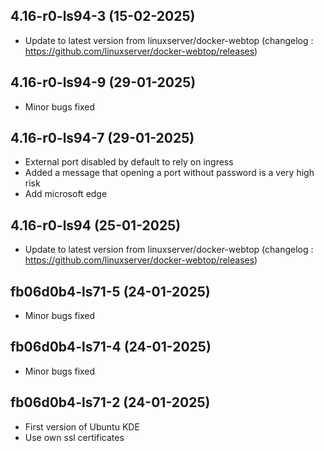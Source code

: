 ## 4.16-r0-ls94-3 (15-02-2025)
- Update to latest version from linuxserver/docker-webtop (changelog : https://github.com/linuxserver/docker-webtop/releases)

## 4.16-r0-ls94-9 (29-01-2025)
- Minor bugs fixed
## 4.16-r0-ls94-7 (29-01-2025)
- External port disabled by default to rely on ingress
- Added a message that opening a port without password is a very high risk
- Add microsoft edge

## 4.16-r0-ls94 (25-01-2025)
- Update to latest version from linuxserver/docker-webtop (changelog : https://github.com/linuxserver/docker-webtop/releases)

## fb06d0b4-ls71-5 (24-01-2025)
- Minor bugs fixed

## fb06d0b4-ls71-4 (24-01-2025)
- Minor bugs fixed

## fb06d0b4-ls71-2 (24-01-2025)
- First version of Ubuntu KDE
- Use own ssl certificates
